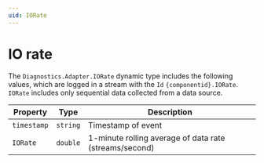 ```yaml
---
uid: IORate
---
```


# IO rate

The `Diagnostics.Adapter.IORate` dynamic type includes the following values, which are logged in a stream with the `Id` `{componentid}.IORate`. `IORate` includes only sequential data collected from a data source.

| Property  | Type   | Description                                            |
| --------- | ------ | -------------------------------------------------------|
| `timestamp` | `string` | Timestamp of event                                    |
| `IORate`  | `double` | 1-minute rolling average of data rate (streams/second)|
